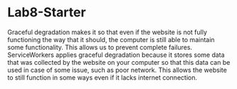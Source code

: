 # Lab8-Starter

Graceful degradation makes it so that even if the website is not fully functioning the way that it should, the computer is still able to maintain some functionality. This allows us to prevent complete failures. ServiceWorkers applies graceful degradation because it stores some data that was collected by the website on your computer so that this data can be used in case of some issue, such as poor network. This allows the website to still function in some ways even if it lacks internet connection.